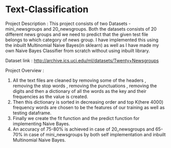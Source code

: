 # Text-Classification

Project Description : This project consists of two Datasets - mini_newsgroups and 20_newsgroups. Both the datasets consists of                       20 different news groups and we need to predict that  the given test file belongs to which category of                         news group. I have implemented this using the inbuilt Multinomial Naive Bayes(in sklearn) as well as I                         have made my own Naive Bayes Classifier from scratch without using inbuilt library.

Dataset link : http://archive.ics.uci.edu/ml/datasets/Twenty+Newsgroups

Project Overview :
1. All the text files are cleaned by removing some of the headers , removing the stop words , removing the punctuations ,        removing the digits and then a dictionary of all the words as the key and their frequencies as the value is created.
2. Then this dictionary is sorted in decreasing order and top K(here 4000) frequency words are chosen to be the features of      our training as well as testing dataframe.
3. Finally we create the fit function and the predict function for implementing Naive Bayes. 
4. An accuracy of 75-80% is achieved in case of 20_newsgroups and 65-70% in case of mini_newsgroups by both self                  implementation and inbuilt Multinomial Naive Bayes.  

